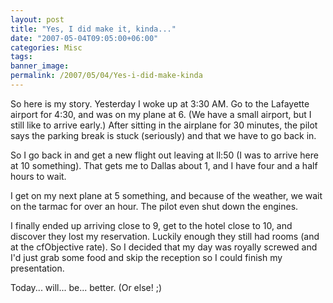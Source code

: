 ```yaml
---
layout: post
title: "Yes, I did make it, kinda..."
date: "2007-05-04T09:05:00+06:00"
categories: Misc 
tags: 
banner_image: 
permalink: /2007/05/04/Yes-i-did-make-kinda
---
```


So here is my story. Yesterday I woke up at 3:30 AM. Go to the Lafayette airport for 4:30, and was on my plane at 6. (We have a small airport, but I still like to arrive early.) After sitting in the airplane for 30 minutes, the pilot says the parking break is stuck (seriously) and that we have to go back in.

So I go back in and get a new flight out leaving at ll:50 (I was to arrive here at 10 something). That gets me to Dallas about 1, and I have four and a half hours to wait. 

I get on my next plane at 5 something, and because of the weather, we wait on the tarmac for over an hour. The pilot even shut down the engines. 

I finally ended up arriving close to 9, get to the hotel close to 10, and discover they lost my reservation. Luckily enough they still had rooms (and at the cfObjective rate). So I decided that my day was royally screwed and I'd just grab some food and skip the reception so I could finish my presentation. 

Today... will... be... better. (Or else! ;)